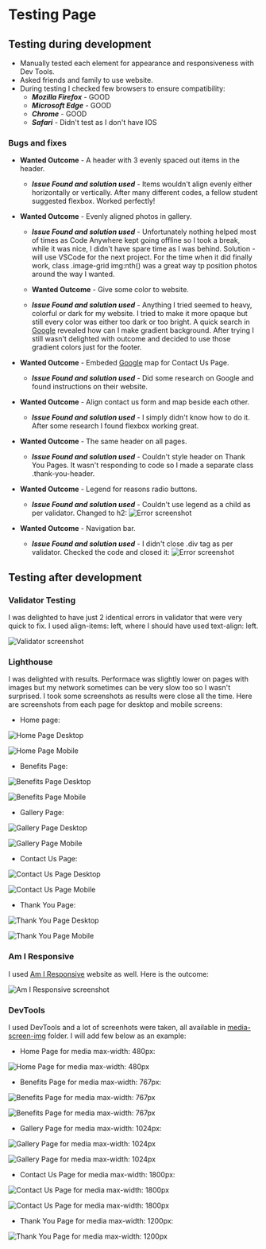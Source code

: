 # Testing Page

## **Testing during development**

* Manually tested each element for appearance and responsiveness with Dev Tools.
* Asked friends and family to use website.
* During testing I checked few browsers to ensure compatibility:
  * ***Mozilla Firefox*** - GOOD
  * ***Microsoft Edge*** - GOOD
  * ***Chrome*** - GOOD
  * ***Safari*** - Didn't test as I don't have IOS

### **Bugs and fixes**

* **Wanted Outcome** - A header with 3 evenly spaced out items in the header.
  * ***Issue Found and solution used*** - Items wouldn't align evenly either horizontally or vertically. After many different codes, a fellow student suggested flexbox. Worked perfectly!
  
* **Wanted Outcome** - Evenly aligned photos in gallery.
  * ***Issue Found and solution used*** - Unfortunately nothing helped most of times as Code Anywhere kept going offline so I took a break, while it was nice, I didn't have spare time as I was behind. Solution - will use VSCode for the next project. For the time when it did finally work, class .image-grid img:nth() was a great way tp position photos around the way I wanted.
  
  * **Wanted Outcome** - Give some color to website.
  * ***Issue Found and solution used*** - Anything I tried seemed to heavy, colorful or dark for my website. I tried to make it more opaque but still every color was either too dark or too bright. A quick search in [Google](https://www.google.ie/) revealed how can I make gradient background. After trying I still wasn't delighted with outcome and decided to use those gradient colors just for the footer.
  
* **Wanted Outcome** - Embeded [Google](https://www.google.ie/) map for Contact Us Page.
  * ***Issue Found and solution used*** - Did some research on Google and found instructions on their website.
  
* **Wanted Outcome** - Align contact us form and map beside each other.
  * ***Issue Found and solution used*** - I simply didn't know how to do it. After some research I found flexbox working great.
  
* **Wanted Outcome** - The same header on all pages.
  * ***Issue Found and solution used*** - Couldn't style header on Thank You Pages. It wasn't responding to code so I made a separate class .thank-you-header.
  
* **Wanted Outcome** - Legend for reasons radio buttons.
  * ***Issue Found and solution used*** - Couldn't use legend as a child as per validator. Changed to h2:
![Error screenshot](assets/screenshots/legend-error.jpg)

* **Wanted Outcome** - Navigation bar.
  * ***Issue Found and solution used*** - I didn't close .div tag as per validator. Checked the code and closed it:
![Error screenshot](assets/screenshots/open-tag.jpg)

## **Testing after development**

### **Validator Testing**

I was delighted to have just 2 identical errors in validator that were very quick to fix. I used align-items: left, where I should have used text-align: left.

![Validator screenshot](assets/screenshots/w3c-validator.jpg)

### **Lighthouse**

I was delighted with results. Performace was slightly lower on pages with images but my network sometimes can be very slow too so I wasn't surprised. I took some screenshots as results were close all the time. Here are screenshots from each page for desktop and mobile screens:

* Home page:

![Home Page Desktop](assets/screenshots/lighthouse-desktop-home.jpg)

![Home Page Mobile](assets/screenshots/lighthouse-mobile-home.jpg)

* Benefits Page:

![Benefits Page Desktop](assets/screenshots/lighthouse-desktop-benefits.jpg)

![Benefits Page Mobile](assets/screenshots/lighthouse-mobile-benefits.jpg)

* Gallery Page:

![Gallery Page Desktop](assets/screenshots/lighthouse-desktop-gallery.jpg)

![Gallery Page Mobile](assets/screenshots/lighthouse-mobile-gallery.jpg.png)

* Contact Us Page:

![Contact Us Page Desktop](assets/screenshots/lighthouse-desktop-contact-us.jpg)

![Contact Us Page Mobile](assets/screenshots/lighthouse-mobile-contact-us.jpg)

* Thank You Page:

![Thank You Page Desktop](assets/screenshots/lighthouse-desktop-thank-you.jpg)

![Thank You Page Mobile](assets/screenshots/lighthouse-mobile-thank-you.jpg)

### **Am I Responsive**

I used [Am I Responsive](https://amiresponsive.co.uk/) website as well. Here is the outcome:

![Am I Responsive screenshot](assets/screenshots/am-i-responsive-new.jpg)

### **DevTools**

I used DevTools and a lot of screenhots were taken, all available in [media-screen-img](assets/media-screen-img/) folder. I will add few below as an example:

* Home Page for media max-width: 480px:

![Home Page for media max-width: 480px](assets/media-screen-img/home-page-480px.jpg)

* Benefits Page for media max-width: 767px:

![Benefits Page for media max-width: 767px](assets/media-screen-img/benefits-page-1-767px.jpg)

![Benefits Page for media max-width: 767px](assets/media-screen-img/benefits-page-2-767px.jpg)
  
* Gallery Page for media max-width: 1024px:

![Gallery Page for media max-width: 1024px](assets/media-screen-img/gallery-page-1-1024px.jpg)

![Gallery Page for media max-width: 1024px](assets/media-screen-img/gallery-page-2-1024px.jpg)
  
* Contact Us Page for media max-width: 1800px:

![Contact Us Page for media max-width: 1800px](assets/media-screen-img/contact-us-page-1-1800px.jpg)

![Contact Us Page for media max-width: 1800px](assets/media-screen-img/contact-us-page-2-1800px.jpg)
  
* Thank You Page for media max-width: 1200px:
  
![Thank You Page for media max-width: 1200px](assets/media-screen-img/thank-you-page-1200px.jpg)
